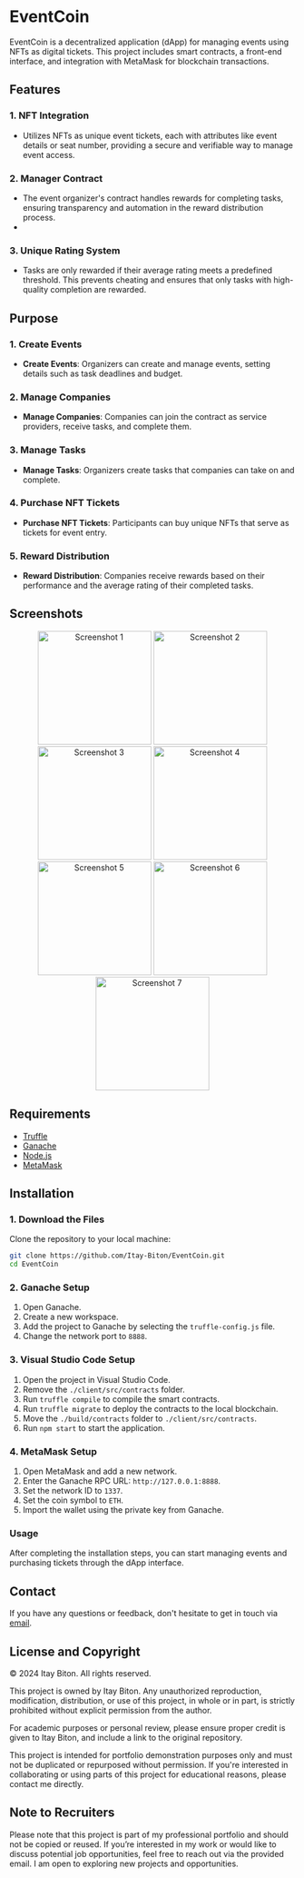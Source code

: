 
# EventCoin

EventCoin is a decentralized application (dApp) for managing events using NFTs as digital tickets. This project includes smart contracts, a front-end interface, and integration with MetaMask for blockchain transactions.


## Features

### 1. NFT Integration
- Utilizes NFTs as unique event tickets, each with attributes like event details or seat number, providing a secure and verifiable way to manage event access.

### 2. Manager Contract
- The event organizer's contract handles rewards for completing tasks, ensuring transparency and automation in the reward distribution process.
- 
### 3. Unique Rating System
- Tasks are only rewarded if their average rating meets a predefined threshold. This prevents cheating and ensures that only tasks with high-quality completion are rewarded.


## Purpose

### 1. Create Events
- **Create Events**: Organizers can create and manage events, setting details such as task deadlines and budget.
  
### 2. Manage Companies
- **Manage Companies**: Companies can join the contract as service providers, receive tasks, and complete them.
  
### 3. Manage Tasks
- **Manage Tasks**: Organizers create tasks that companies can take on and complete.
  
### 4. Purchase NFT Tickets
- **Purchase NFT Tickets**: Participants can buy unique NFTs that serve as tickets for event entry.
  
### 5. Reward Distribution
- **Reward Distribution**: Companies receive rewards based on their performance and the average rating of their completed tasks.


## Screenshots

<p align="center">
   <img src="./Screenshots/Screenshot1" alt="Screenshot 1" width="200"/> 
   <img src="./Screenshots/Screenshot2" alt="Screenshot 2" width="200"/> 
   <img src="./Screenshots/Screenshot3" alt="Screenshot 3" width="200"/> 
   <img src="./Screenshots/Screenshot4" alt="Screenshot 4" width="200"/> 
   <img src="./Screenshots/Screenshot5" alt="Screenshot 5" width="200"/> 
   <img src="./Screenshots/Screenshot6" alt="Screenshot 6" width="200"/> 
   <img src="./Screenshots/Screenshot7" alt="Screenshot 7" width="200"/> 
</p>


## Requirements

- [Truffle](https://www.trufflesuite.com/truffle)
- [Ganache](https://www.trufflesuite.com/ganache)
- [Node.js](https://nodejs.org/)
- [MetaMask](https://metamask.io/)


## Installation

### 1. Download the Files

Clone the repository to your local machine:

```bash
git clone https://github.com/Itay-Biton/EventCoin.git
cd EventCoin
```

### 2. Ganache Setup

1. Open Ganache.
2. Create a new workspace.
3. Add the project to Ganache by selecting the `truffle-config.js` file.
4. Change the network port to `8888`.

### 3. Visual Studio Code Setup

1. Open the project in Visual Studio Code.
2. Remove the `./client/src/contracts` folder.
3. Run `truffle compile` to compile the smart contracts.
4. Run `truffle migrate` to deploy the contracts to the local blockchain.
5. Move the `./build/contracts` folder to `./client/src/contracts`.
6. Run `npm start` to start the application.

### 4. MetaMask Setup

1. Open MetaMask and add a new network.
2. Enter the Ganache RPC URL: `http://127.0.0.1:8888`.
3. Set the network ID to `1337`.
4. Set the coin symbol to `ETH`.
5. Import the wallet using the private key from Ganache.

### Usage

After completing the installation steps, you can start managing events and purchasing tickets through the dApp interface.


## Contact

If you have any questions or feedback, don't hesitate to get in touch via [email](mailto:itaybit10@gmail.com).


## License and Copyright

© 2024 Itay Biton. All rights reserved.

This project is owned by Itay Biton. Any unauthorized reproduction, modification, distribution, or use of this project, in whole or in part, is strictly prohibited without explicit permission from the author.

For academic purposes or personal review, please ensure proper credit is given to Itay Biton, and include a link to the original repository.

This project is intended for portfolio demonstration purposes only and must not be duplicated or repurposed without permission. If you're interested in collaborating or using parts of this project for educational reasons, please contact me directly.


## Note to Recruiters

Please note that this project is part of my professional portfolio and should not be copied or reused. If you’re interested in my work or would like to discuss potential job opportunities, feel free to reach out via the provided email. I am open to exploring new projects and opportunities.

